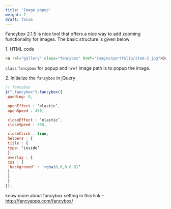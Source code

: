 ```yaml
---
title: 'Image popup'
weight: 7
draft: false
---
```

Fancybox 2.1.5 is nice tool that offers a nice way to add zooming functionality for images. The basic structure is given below

1\. HTML code  
```html
<a rel="gallery" class="fancybox" href="images/portfolio/item-2.jpg">Demo</a>
```

`class` `fancybox` for popup and `href` image path is to popup the image.

2\. Initialize the `fancybox` in jQuery

```js
// fancybox  
$(".fancybox").fancybox({  
 padding: 0,

 openEffect : ‘elastic’,  
 openSpeed : 450,

 closeEffect : ‘elastic’,  
 closeSpeed : 350,

 closeClick : true,  
 helpers : {  
 title : {  
 type: ‘inside’  
 },  
 overlay : {  
 css : {  
 ‘background’ : ‘rgba(0,0,0,0.8)’  
 }  
 }  
 }  
});  
```

know more about fancybox setting in this link – <http://fancyapps.com/fancybox/>